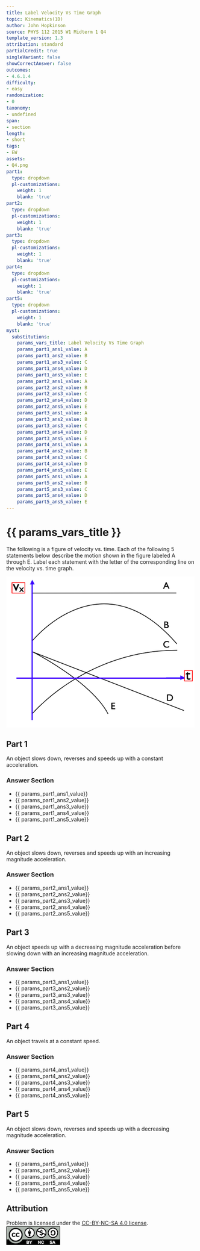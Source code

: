 ```yaml
---
title: Label Velocity Vs Time Graph
topic: Kinematics(1D)
author: John Hopkinson
source: PHYS 112 2015 W1 Midterm 1 Q4
template_version: 1.3
attribution: standard
partialCredit: true
singleVariant: false
showCorrectAnswer: false
outcomes:
- 4.6.1.4
difficulty:
- easy
randomization:
- 0
taxonomy:
- undefined
span:
- section
length:
- short
tags:
- EW
assets:
- Q4.png
part1:
  type: dropdown
  pl-customizations:
    weight: 1
    blank: 'true'
part2:
  type: dropdown
  pl-customizations:
    weight: 1
    blank: 'true'
part3:
  type: dropdown
  pl-customizations:
    weight: 1
    blank: 'true'
part4:
  type: dropdown
  pl-customizations:
    weight: 1
    blank: 'true'
part5:
  type: dropdown
  pl-customizations:
    weight: 1
    blank: 'true'
myst:
  substitutions:
    params_vars_title: Label Velocity Vs Time Graph
    params_part1_ans1_value: A
    params_part1_ans2_value: B
    params_part1_ans3_value: C
    params_part1_ans4_value: D
    params_part1_ans5_value: E
    params_part2_ans1_value: A
    params_part2_ans2_value: B
    params_part2_ans3_value: C
    params_part2_ans4_value: D
    params_part2_ans5_value: E
    params_part3_ans1_value: A
    params_part3_ans2_value: B
    params_part3_ans3_value: C
    params_part3_ans4_value: D
    params_part3_ans5_value: E
    params_part4_ans1_value: A
    params_part4_ans2_value: B
    params_part4_ans3_value: C
    params_part4_ans4_value: D
    params_part4_ans5_value: E
    params_part5_ans1_value: A
    params_part5_ans2_value: B
    params_part5_ans3_value: C
    params_part5_ans4_value: D
    params_part5_ans5_value: E
---
```

# {{ params_vars_title }}
The following is a figure of velocity vs. time. Each of the following 5 statements below describe the motion shown in the figure labeled A through E. Label each statement with the letter of the corresponding line on the velocity vs. time graph.

<img src="Q4.png" alt="The figure depicts a velocity vs time graph, time is on the horizontal axis. There are 5 lines that show different motions. A depicts a line with a constant positive velocity as time increases. B shows a curve with a negative parabola-like shape, the curve starts and ends with a positive velocity. C depicts an increasing curve, it starts out with a negative velocity but increases to a positive velocity, it increases at a slower rate as time increases. D depicts a line with a constant decrease, the line starts out with a positive velocity and decreases to a negative velocity as time increases. E depicts a short decreasing curve, the curve starts out with a positive velocity and decreases to a negative velocity, it decreases at a faster rate as time increases " width=500>

## Part 1

An object slows down, reverses and speeds up with a constant acceleration.

### Answer Section

- {{ params_part1_ans1_value}}
- {{ params_part1_ans2_value}}
- {{ params_part1_ans3_value}}
- {{ params_part1_ans4_value}}
- {{ params_part1_ans5_value}}

## Part 2

An object slows down, reverses and speeds up with an increasing magnitude acceleration.

### Answer Section

- {{ params_part2_ans1_value}}
- {{ params_part2_ans2_value}}
- {{ params_part2_ans3_value}}
- {{ params_part2_ans4_value}}
- {{ params_part2_ans5_value}}

## Part 3

An object speeds up with a decreasing magnitude acceleration before slowing down with an increasing magnitude acceleration.

### Answer Section

- {{ params_part3_ans1_value}}
- {{ params_part3_ans2_value}}
- {{ params_part3_ans3_value}}
- {{ params_part3_ans4_value}}
- {{ params_part3_ans5_value}}

## Part 4

An object travels at a constant speed.

### Answer Section

- {{ params_part4_ans1_value}}
- {{ params_part4_ans2_value}}
- {{ params_part4_ans3_value}}
- {{ params_part4_ans4_value}}
- {{ params_part4_ans5_value}}

## Part 5

An object slows down, reverses and speeds up with a decreasing magnitude acceleration.

### Answer Section

- {{ params_part5_ans1_value}}
- {{ params_part5_ans2_value}}
- {{ params_part5_ans3_value}}
- {{ params_part5_ans4_value}}
- {{ params_part5_ans5_value}}

## Attribution

Problem is licensed under the [CC-BY-NC-SA 4.0 license](https://creativecommons.org/licenses/by-nc-sa/4.0/).<br> ![The Creative Commons 4.0 license requiring attribution-BY, non-commercial-NC, and share-alike-SA license.](https://raw.githubusercontent.com/firasm/bits/master/by-nc-sa.png)
